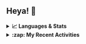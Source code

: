 ## Heya! 👋

<details>
  <summary><strong>📈 Languages & Stats</strong></summary>
  <img src="https://github-readme-stats.vercel.app/api?username=bunningss&show_icons=true&theme=dark&hide_border=true"
       alt="Tayef's GitHub stats" />
  <img src="https://github-readme-stats.vercel.app/api/top-langs/?username=bunningss&show_icons=true&theme=dark&hide_border=true&layout=compact&langs_count=5"
       alt="Tayef's Top GitHub Languages" />
</details>

<details>
<summary><strong> :zap: My Recent Activities </strong></summary>

<!-- ACTIVITY-LIST:START -->
- [bunningss pushed to master in bunningss/pet-shop](https://github.com/bunningss/pet-shop/compare/f9e3d0dae9...283956dae5)
- [bunningss pushed to master in bunningss/microfinance](https://github.com/bunningss/microfinance/compare/6fccaf1357...79c71da8d3)
- [bunningss pushed to master in bunningss/microfinance](https://github.com/bunningss/microfinance/compare/986a9e5768...6fccaf1357)
- [bunningss pushed to master in bunningss/microfinance](https://github.com/bunningss/microfinance/compare/f697d82600...986a9e5768)
- [bunningss created a branch master in bunningss/starter-code](https://github.com/bunningss/starter-code/compare/master)
<!-- ACTIVITY-LIST:END -->

</details>
